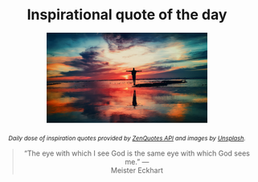 
<div align="center">

# Inspirational quote of the day

<img src="./data/photo.jpeg" alt="Beautiful nature photo" width="320" height="180">

<sub><i>Daily dose of inspiration quotes provided by [ZenQuotes API](https://zenquotes.io/) and images by [Unsplash](https://unsplash.com/).</i></sub>


<blockquote>&ldquo;The eye with which I see God is the same eye with which God sees me.&rdquo; &mdash; <footer>Meister Eckhart</footer></blockquote>

</div>
